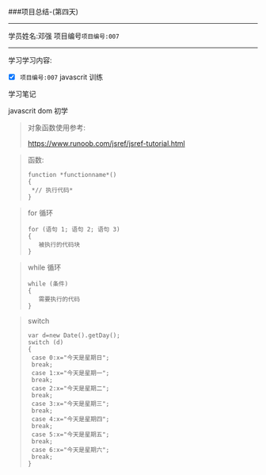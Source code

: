 ###项目总结-(第四天)

***

学员姓名:邓强     项目编号`项目编号:007`

***

学习学习内容:

- [x] `项目编号:007` javascrit 训练

学习笔记

javascrit dom 初学

>对象函数使用参考:
>
>https://www.runoob.com/jsref/jsref-tutorial.html



>函数:
>
>```
>function *functionname*()
>{
>  *// 执行代码*
>}
>```

>for 循环
>
>```
>for (语句 1; 语句 2; 语句 3)
>{
>    被执行的代码块
>}
>```



>while 循环
>
>```
>while (条件)
>{
>    需要执行的代码
>}
>```

>switch
>
>```
>var d=new Date().getDay(); 
>switch (d) 
>{ 
>  case 0:x="今天是星期日"; 
>  break; 
>  case 1:x="今天是星期一"; 
>  break; 
>  case 2:x="今天是星期二"; 
>  break; 
>  case 3:x="今天是星期三"; 
>  break; 
>  case 4:x="今天是星期四"; 
>  break; 
>  case 5:x="今天是星期五"; 
>  break; 
>  case 6:x="今天是星期六"; 
>  break; 
>}
>```

>